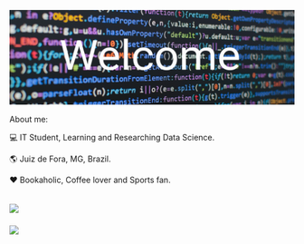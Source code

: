 ![profile](https://github.com/leonardomartins92/leonardomartins92/blob/master/logo.png) 

About me:

:computer: IT Student, Learning and Researching Data Science.  

:earth_americas: Juiz de Fora, MG, Brazil. 

:heart: Bookaholic, Coffee lover and Sports fan.

[![](https://img.shields.io/badge/linkedin-blue)](https://www.linkedin.com/in/leonardo-rodrigues-190258119)
--- 
<img src="https://github-readme-stats.vercel.app/api/top-langs/?username=leonardomartins92&hide=javascript,html,css&layout=compact&theme=material-palenight"/>
    



